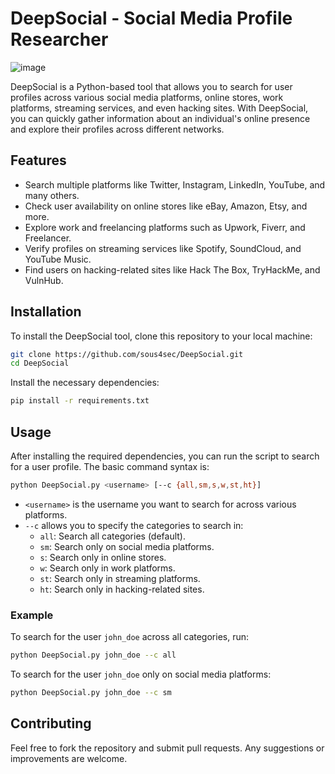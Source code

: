 # DeepSocial - Social Media Profile Researcher

![image](https://github.com/user-attachments/assets/1e4f6b9e-623d-499c-9400-82660ac98a57)


DeepSocial is a Python-based tool that allows you to search for user profiles across various social media platforms, online stores, work platforms, streaming services, and even hacking sites. With DeepSocial, you can quickly gather information about an individual's online presence and explore their profiles across different networks.

## Features
- Search multiple platforms like Twitter, Instagram, LinkedIn, YouTube, and many others.
- Check user availability on online stores like eBay, Amazon, Etsy, and more.
- Explore work and freelancing platforms such as Upwork, Fiverr, and Freelancer.
- Verify profiles on streaming services like Spotify, SoundCloud, and YouTube Music.
- Find users on hacking-related sites like Hack The Box, TryHackMe, and VulnHub.

## Installation
To install the DeepSocial tool, clone this repository to your local machine:

```bash
git clone https://github.com/sous4sec/DeepSocial.git
cd DeepSocial
```

Install the necessary dependencies:

```bash
pip install -r requirements.txt
```

## Usage
After installing the required dependencies, you can run the script to search for a user profile. The basic command syntax is:

```bash
python DeepSocial.py <username> [--c {all,sm,s,w,st,ht}]
```

- `<username>` is the username you want to search for across various platforms.
- `--c` allows you to specify the categories to search in:
  - `all`: Search all categories (default).
  - `sm`: Search only on social media platforms.
  - `s`: Search only in online stores.
  - `w`: Search only in work platforms.
  - `st`: Search only in streaming platforms.
  - `ht`: Search only in hacking-related sites.

### Example
To search for the user `john_doe` across all categories, run:

```bash
python DeepSocial.py john_doe --c all
```

To search for the user `john_doe` only on social media platforms:

```bash
python DeepSocial.py john_doe --c sm
```

## Contributing
Feel free to fork the repository and submit pull requests. Any suggestions or improvements are welcome.


